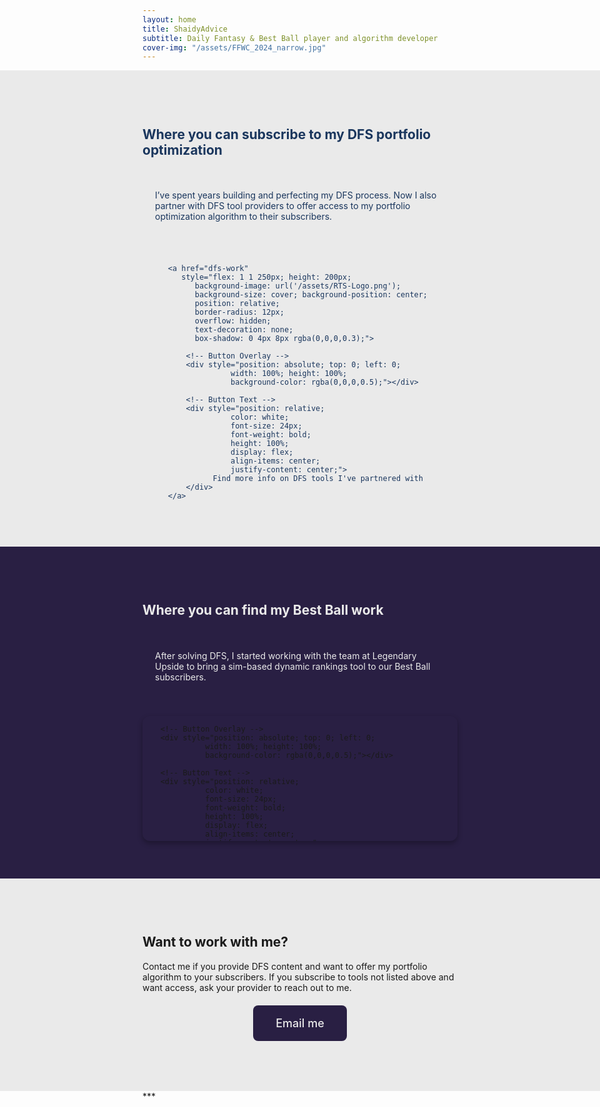 ```yaml
---
layout: home
title: ShaidyAdvice
subtitle: Daily Fantasy & Best Ball player and algorithm developer
cover-img: "/assets/FFWC_2024_narrow.jpg"
---
```


<!--DFS tools section-->
<div class="full-width-section" style="
  background-color: #EAEAEA; 
  color: #1a365d;
  margin-left: calc(-50vw + 50%); 
  margin-right: calc(-50vw + 50%); 
  padding: 60px calc(50vw - 50%) 60px calc(50vw - 50%);">
  
  <div class="container">
    <h2>Where you can subscribe to my DFS portfolio optimization</h2>
  </div>

<!--Side-by-side paragraph and button-->
<div style="display: flex; justify-content: space-around; gap: 20px; flex-wrap: wrap; align-items: center;">
      
  <!-- Text Paragraph -->
  <div style="flex: 1 1 250px; padding: 20px;">
    <p>I’ve spent years building and perfecting my DFS process. Now I also partner with DFS tool providers to offer access to my portfolio optimization algorithm to their subscribers.</p>
   </div>
  
  <!-- Button -->
    <a href="dfs-work" 
       style="flex: 1 1 250px; height: 200px; 
          background-image: url('/assets/RTS-Logo.png'); 
          background-size: cover; background-position: center; 
          position: relative; 
          border-radius: 12px; 
          overflow: hidden; 
          text-decoration: none; 
          box-shadow: 0 4px 8px rgba(0,0,0,0.3);">
          
        <!-- Button Overlay -->
        <div style="position: absolute; top: 0; left: 0; 
                  width: 100%; height: 100%; 
                  background-color: rgba(0,0,0,0.5);"></div>
                  
        <!-- Button Text -->
        <div style="position: relative; 
                  color: white; 
                  font-size: 24px; 
                  font-weight: bold; 
                  height: 100%; 
                  display: flex; 
                  align-items: center; 
                  justify-content: center;">
              Find more info on DFS tools I've partnered with
        </div>  
    </a>
  </div>  
</div>



<!--Bestball tools section-->
<div class="full-width-section" style="
  background-color: #291f43; 
  color: #EAEAEA;
  margin-left: calc(-50vw + 50%); 
  margin-right: calc(-50vw + 50%); 
  padding: 60px calc(50vw - 50%) 60px calc(50vw - 50%);">
  
  <div class="container">
    <h2>Where you can find my Best Ball work</h2>
  </div>

<!--Side-by-side paragraph and button-->
<div style="display: flex; justify-content: space-around; gap: 20px; flex-wrap: wrap; align-items: center;">
      
  <!-- Text Paragraph -->
  <div style="flex: 1 1 250px; padding: 20px;">
    <p>After solving DFS, I started working with the team at Legendary Upside to bring a sim-based dynamic rankings tool to our Best Ball subscribers.</p>
   </div>
  
  <!-- Button -->
  <a href="bestball-work" 
       style="flex: 1 1 250px; height: 200px; 
          background-image: url('/assets/sidekick.jpg'); 
          background-size: cover; background-position: center; 
          position: relative; 
          border-radius: 12px; 
          overflow: hidden; 
          text-decoration: none; 
          box-shadow: 0 4px 8px rgba(0,0,0,0.3);">
          
        <!-- Button Overlay -->
        <div style="position: absolute; top: 0; left: 0; 
                  width: 100%; height: 100%; 
                  background-color: rgba(0,0,0,0.5);"></div>
                  
        <!-- Button Text -->
        <div style="position: relative; 
                  color: white; 
                  font-size: 24px; 
                  font-weight: bold; 
                  height: 100%; 
                  display: flex; 
                  align-items: center; 
                  justify-content: center;">
              Learn more about the Sidekick
        </div>  
    </a>
  </div>  
</div>






<!-- Work with me section-->
<div class="full-width-section" style="
  background-color: #EAEAEA; 
  color: #1a365d;
  margin-left: calc(-50vw + 50%); 
  margin-right: calc(-50vw + 50%); 
  padding: 60px calc(50vw - 50%) 60px calc(50vw - 50%);">
  
  <div class="container">
    <h2>Want to work with me?</h2>
    <p>Contact me if you provide DFS content and want to offer my portfolio algorithm to your subscribers. If you subscribe to tools not listed above and want access, ask your provider to reach out to me.</p>
  </div>

<!--Bonus button-->
  <div style="text-align: center; margin: 20px 0;">
    <a href="mailto:info@shaidyadvice.com" style="
        display: inline-block;
        background-color: #291F43;
        color: #EAEAEA;
        padding: 18px 36px;
        text-decoration: none;
        border-radius: 8px;
        font-weight: 500;
        font-size: 18px;">
        Email me
    </a>
</div>

</div>
***


